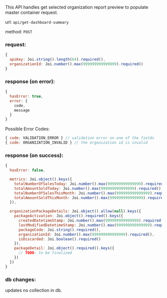 This API handles get selected organization report preview to populate master container request.

url: `api/get-dashboard-summary`

method: `POST`

### request: 
```js
{
  apiKey: Joi.string().length(64).required(),
  organizationId: Joi.number().max(999999999999999).required()
}
```

### response (on error):
```js
{
  hasError: true,
  error: {
    code,
    message
  }
}
```

Possible Error Codes:
```js
{ code: VALIDATION_ERROR } // validation error on one of the fields
{ code: ORGANIZATION_INVALID } // the organization id is invalid
```

### response (on success):
```js
{
  hasError: false,

  metrics: Joi.object().keys({
    totalNumberOfSalesToday: Joi.number().max(999999999999999).required(),
    totalAmountSoldToday: Joi.number().max(999999999999999).required(),
    totalNumberOfSalesThisMonth: Joi.number().max(999999999999999).required(),
    totalAmountSoldThisMonth: Joi.number().max(999999999999999).required()
  }),

  organizationPackageDetails: Joi.object().allow(null).keys({
    packageActivation: Joi.object().required().keys({
      createdDatetimeStamp: Joi.number().max(999999999999999).required(),
      lastModifiedDatetimeStamp: Joi.number().max(999999999999999).required(),
      packageCode: Joi.string().required(),
      organizationId: Joi.number().max(999999999999999).required(),
      isDiscarded: Joi.boolean().required()
    }),
    packageDetail: Joi.object().required().keys({
      // TODO: to be finalized
    })
  })
}
```

### db changes:
updates no collection in db.